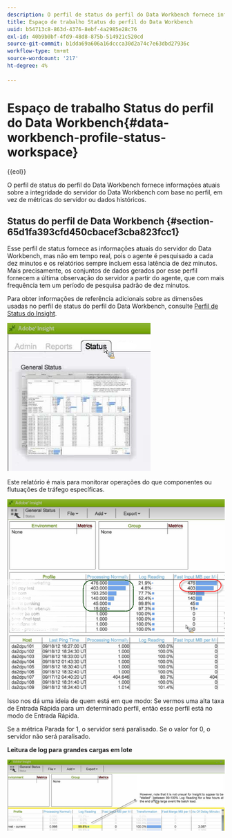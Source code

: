 ```yaml
---
description: O perfil de status do perfil do Data Workbench fornece informações atuais sobre a integridade do servidor do Data Workbench com base no perfil, em vez de métricas do servidor ou dados históricos.
title: Espaço de trabalho Status do perfil do Data Workbench
uuid: b54713c8-863d-4376-8ebf-4a2985e28c76
exl-id: 40b9b0bf-4fd9-48d8-875b-514921c520cd
source-git-commit: b1dda69a606a16dccca30d2a74c7e63dbd27936c
workflow-type: tm+mt
source-wordcount: '217'
ht-degree: 4%

---
```


# Espaço de trabalho Status do perfil do Data Workbench{#data-workbench-profile-status-workspace}

{{eol}}

O perfil de status do perfil do Data Workbench fornece informações atuais sobre a integridade do servidor do Data Workbench com base no perfil, em vez de métricas do servidor ou dados históricos.

## Status do perfil de Data Workbench {#section-65d1fa393cfd450cbacef3cba823fcc1}

Esse perfil de status fornece as informações atuais do servidor do Data Workbench, mas não em tempo real, pois o agente é pesquisado a cada dez minutos e os relatórios sempre incluem essa latência de dez minutos. Mais precisamente, os conjuntos de dados gerados por esse perfil fornecem a última observação do servidor a partir do agente, que com mais frequência tem um período de pesquisa padrão de dez minutos.

Para obter informações de referência adicionais sobre as dimensões usadas no perfil de status do perfil do Data Workbench, consulte [Perfil de Status do Insight](../../../home/monitoring-installation/monitoring-profiles/monitoring-profile-using.md#concept-d4cd7da41c8a42bab4aea25418264e64).

![](assets/Status_General_Status.png)

Este relatório é mais para monitorar operações do que componentes ou flutuações de tráfego específicas.

![](assets/Status_General_page.png)

Isso nos dá uma ideia de quem está em que modo: Se vermos uma alta taxa de Entrada Rápida para um determinado perfil, então esse perfil está no modo de Entrada Rápida.

Se a métrica Parada for 1, o servidor será paralisado. Se o valor for 0, o servidor não será paralisado.

**Leitura de log para grandes cargas em lote**

![](assets/Status_General_stalled_log.png)
